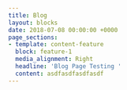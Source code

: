 ```yaml
---
title: Blog
layout: blocks
date: 2018-07-08 00:00:00 +0000
page_sections:
- template: content-feature
  block: feature-1
  media_alignment: Right
  headline: 'Blog Page Testing '
  content: asdfasdfasdfasdf
---
```

